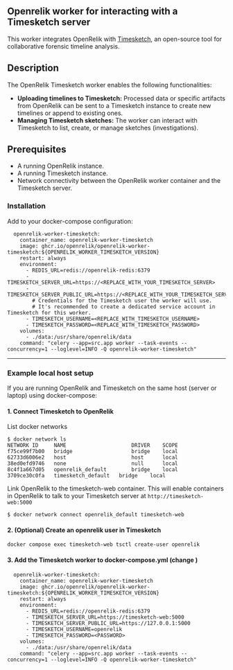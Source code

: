 ## Openrelik worker for interacting with a Timesketch server

This worker integrates OpenRelik with [Timesketch](https://timesketch.org/), an open-source tool for collaborative forensic timeline analysis.

## Description

The OpenRelik Timesketch worker enables the following functionalities:

*   **Uploading timelines to Timesketch:** Processed data or specific artifacts from OpenRelik can be sent to a Timesketch instance to create new timelines or append to existing ones.
*   **Managing Timesketch sketches:** The worker can interact with Timesketch to list, create, or manage sketches (investigations).

## Prerequisites

*   A running OpenRelik instance.
*   A running Timesketch instance.
*   Network connectivity between the OpenRelik worker container and the Timesketch server.


### Installation
Add to your docker-compose configuration:

```
  openrelik-worker-timesketch:
    container_name: openrelik-worker-timesketch
    image: ghcr.io/openrelik/openrelik-worker-timesketch:${OPENRELIK_WORKER_TIMESKETCH_VERSION}
    restart: always
    environment:
      - REDIS_URL=redis://openrelik-redis:6379
      - TIMESKETCH_SERVER_URL=https://<REPLACE_WITH_YOUR_TIMESKETCH_SERVER>
      - TIMESKETCH_SERVER_PUBLIC_URL=https://<REPLACE_WITH_YOUR_TIMESKETCH_SERVER>
        # Credentials for the Timesketch user the worker will use.
        # It's recommended to create a dedicated service account in Timesketch for this worker.
      - TIMESKETCH_USERNAME=<REPLACE_WITH_TIMESKETCH_USERNAME>
      - TIMESKETCH_PASSWORD=<REPLACE_WITH_TIMESKETCH_PASSWORD>
    volumes:
      - ./data:/usr/share/openrelik/data
    command: "celery --app=src.app worker --task-events --concurrency=1 --loglevel=INFO -Q openrelik-worker-timesketch"
```

---

### Example local host setup
If you are running OpenRelik and Timesketch on the same host (server or laptop) using docker-compose:

#### 1. Connect Timesketch to OpenRelik

List docker networks
```
$ docker network ls
NETWORK ID     NAME                     DRIVER    SCOPE
f75ce99f7b00   bridge                   bridge    local
62733d6006e2   host                     host      local
38ed0efd9746   none                     null      local
8c4f1a667d05   openrelik_default        bridge    local
3709ce30c0fa   timesketch_default   bridge    local
```

Link OpenRelik to the timesketch-web container. This will enable containers in OpenRelik to talk to your Timesketch server at `http://timesketch-web:5000`
```
$ docker network connect openrelik_default timesketch-web
```

#### 2. (Optional) Create an openrelik user in Timesketch
```
docker compose exec timesketch-web tsctl create-user openrelik
```

#### 3. Add the Timesketch worker to docker-compose.yml (change <PASSWORD>)
```
  openrelik-worker-timesketch:
    container_name: openrelik-worker-timesketch
    image: ghcr.io/openrelik/openrelik-worker-timesketch:${OPENRELIK_WORKER_TIMESKETCH_VERSION}
    restart: always
    environment:
      - REDIS_URL=redis://openrelik-redis:6379
      - TIMESKETCH_SERVER_URL=https://timesketch-web:5000
      - TIMESKETCH_SERVER_PUBLIC_URL=https://127.0.0.1:5000
      - TIMESKETCH_USERNAME=openrelik
      - TIMESKETCH_PASSWORD=<PASSWORD>
    volumes:
      - ./data:/usr/share/openrelik/data
    command: "celery --app=src.app worker --task-events --concurrency=1 --loglevel=INFO -Q openrelik-worker-timesketch"
```

